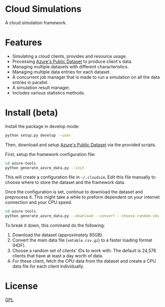# Cloud Simulations

A cloud simulation framework.

# Features
- Simulating a cloud clients, provides and resource usage.
- Processing [Azure's Public Dataset](https://github.com/Azure/AzurePublicDataset) to produce client's data.
- Managing multiple datasets with different characteristics.
- Managing multiple data entries for each dataset.
- A concurrent job manager that is made to run a simulation on all the data entries in parallel.
- A simulation result manager.
- Includes various statistics methods.

# Install (beta)
Install the package in develop mode:
```bash
python setup.py develop --user
```

Then, download and setup [Azure's Public Dataset](https://github.com/Azure/AzurePublicDataset) via the provided scripts.

First, setup the framework configuration file:
```bash
cd azure-tools
python generate_azure_data.py --init
```
This will create a configuration file in `~/.cloudsim`.
Edit this file manually to choose where to store the dataset and the framework data.

Once the configuration is set, continue to download the dataset and preprocess it.
This might take a while to preform dependent on your internet connection and your CPU speed.
```bash
cd azure-tools
python generate_azure_data.py --download --convert --choose-random-ids --cpu-data
```
To break it down, this command do the following:

 1. Download the dataset (approximately 85GB).
 2. Convert the main data file (`vmtable.csv.gz`) to a faster loading format (HDF).
 3. Choose a random set of clients' IDs to work with.
 The default is 24,576 clients that have at least a day worth of data.
 4. For these client, fetch the CPU data from the dataset and create a CPU data file for each client individually.

# License
[GPL](LICENSE.txt)